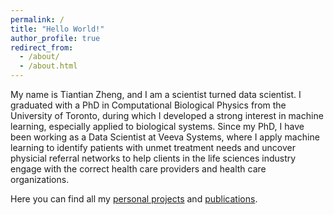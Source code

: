 ```yaml
---
permalink: /
title: "Hello World!"
author_profile: true
redirect_from: 
  - /about/
  - /about.html
---
```


My name is Tiantian Zheng, and I am a scientist turned data scientist. I graduated with a PhD in Computational Biological Physics from the University of Toronto, during which I developed a strong interest in machine learning, especially applied to biological systems. Since my PhD, I have been working as a Data Scientist at Veeva Systems, where I apply machine learning to identify patients with unmet treatment needs and uncover physicial referral networks to help clients in the life sciences industry engage with the correct health care providers and health care organizations. 

Here you can find all my [personal projects](https://tz545.github.io/portfolio/) and [publications](https://tz545.github.io/publications/).